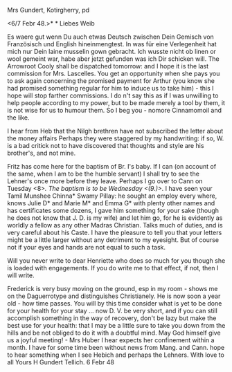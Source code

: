 Mrs Gundert, Kotirgherry, pd

 <6/7 Febr 48.>*
 <Sunday>*
Liebes Weib

Es waere gut wenn Du auch etwas Deutsch zwischen Dein Gemisch von Französisch und English hineinmengtest. In was für eine Verlegenheit hat mich nur Dein laine musselin gown gebracht. Ich wusste nicht ob linen or wool gemeint war, habe aber jetzt gefunden was ich Dir schicken will. 
The Arrowroot Cooly shall be dispatched tomorrow: and I hope it is the last commission for Mrs. Lascelles. You get an opportunity when she pays you to ask again concerning the promised payment for Arthur (you know she had promised something regular for him to induce us to take him) - this I hope will stop farther commissions. I do n't say this as if I was unwilling to help people according to my power, but to be made merely a tool by them, it is not wise for us to humour them. So I beg you - nomore Cinnamomoil and the like.

I hear from Heb that the Nilgh brethren have not subscribed the letter about the money affairs Perhaps they were staggered by my handwriting: if so, W. is a bad critick not to have discovered that thoughts and style are his brother's, and not mine.

Fritz has come here for the baptism of Br. I's baby. If I can (on account of the same, when I am to be the humble servant) I shall try to see the Lehner's once more before they leave. Perhaps I go over to Cann on Tuesday <8>*. The baptism is to be Wednesday <(9.)>*. I have seen your Tamil Munshee Chinna* Swamy Pillay: he sought an employ every where, knows Julie D<ubois>* and Marie M<onnard>* and Emma G<roves>* with plenty other names and has certificates some dozens, I gave him something for your sake (though he does not know that J. D. is my wife) and let him go, for he is evidently as worldly a fellow as any other Madras Christian. Talks much of duties, and is very careful about his Caste.
I have the pleasure to tell you that your letters might be a little larger without any detriment to my eyesight. But of course not if your eyes and hands are not equal to such a task.

Will you never write to dear Henriette who does so much for you though she is loaded with engagements. If you do write me to that effect, if not, then I will write.

Frederick is very busy moving on the ground, esp in my room - shows me on the Daguerrotype and distinguishes Christianely. He is now soon a year old - how time passes. You will by this time consider what is yet to be done for your health for your stay ... now D. V. be very short, and if you can still accomplish something in the way of recovery, don't be lazy but make the best use for your health: that I may be a little sure to take you down from the hills and be not obliged to do it with a doubtful mind. May God himself give us a joyful meeting! - Mrs Huber I hear expects her confinement within a month. I have for some time been without news from Mang. and Cann. hope to hear something when I see Hebich and perhaps the Lehners. With love to all
 Yours
 H Gundert
Tellich. 6 Febr 48

